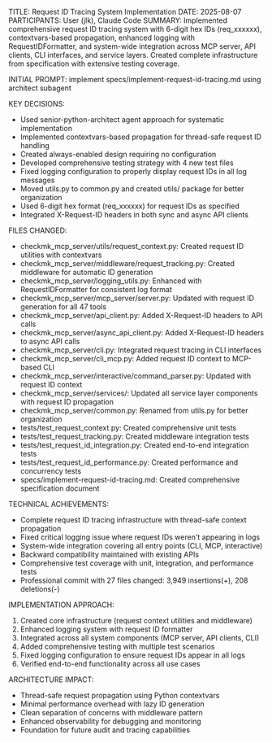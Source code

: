 TITLE: Request ID Tracing System Implementation
DATE: 2025-08-07
PARTICIPANTS: User (jlk), Claude Code
SUMMARY: Implemented comprehensive request ID tracing system with 6-digit hex IDs (req_xxxxxx), contextvars-based propagation, enhanced logging with RequestIDFormatter, and system-wide integration across MCP server, API clients, CLI interfaces, and service layers. Created complete infrastructure from specification with extensive testing coverage.

INITIAL PROMPT: implement specs/implement-request-id-tracing.md using architect subagent

KEY DECISIONS:
- Used senior-python-architect agent approach for systematic implementation
- Implemented contextvars-based propagation for thread-safe request ID handling
- Created always-enabled design requiring no configuration
- Developed comprehensive testing strategy with 4 new test files
- Fixed logging configuration to properly display request IDs in all log messages
- Moved utils.py to common.py and created utils/ package for better organization
- Used 6-digit hex format (req_xxxxxx) for request IDs as specified
- Integrated X-Request-ID headers in both sync and async API clients

FILES CHANGED:
- checkmk_mcp_server/utils/request_context.py: Created request ID utilities with contextvars
- checkmk_mcp_server/middleware/request_tracking.py: Created middleware for automatic ID generation
- checkmk_mcp_server/logging_utils.py: Enhanced with RequestIDFormatter for consistent log format
- checkmk_mcp_server/mcp_server/server.py: Updated with request ID generation for all 47 tools
- checkmk_mcp_server/api_client.py: Added X-Request-ID headers to API calls
- checkmk_mcp_server/async_api_client.py: Added X-Request-ID headers to async API calls
- checkmk_mcp_server/cli.py: Integrated request tracing in CLI interfaces
- checkmk_mcp_server/cli_mcp.py: Added request ID context to MCP-based CLI
- checkmk_mcp_server/interactive/command_parser.py: Updated with request ID context
- checkmk_mcp_server/services/: Updated all service layer components with request ID propagation
- checkmk_mcp_server/common.py: Renamed from utils.py for better organization
- tests/test_request_context.py: Created comprehensive unit tests
- tests/test_request_tracking.py: Created middleware integration tests
- tests/test_request_id_integration.py: Created end-to-end integration tests
- tests/test_request_id_performance.py: Created performance and concurrency tests
- specs/implement-request-id-tracing.md: Created comprehensive specification document

TECHNICAL ACHIEVEMENTS:
- Complete request ID tracing infrastructure with thread-safe context propagation
- Fixed critical logging issue where request IDs weren't appearing in logs
- System-wide integration covering all entry points (CLI, MCP, interactive)
- Backward compatibility maintained with existing APIs
- Comprehensive test coverage with unit, integration, and performance tests
- Professional commit with 27 files changed: 3,949 insertions(+), 208 deletions(-)

IMPLEMENTATION APPROACH:
1. Created core infrastructure (request context utilities and middleware)
2. Enhanced logging system with request ID formatter
3. Integrated across all system components (MCP server, API clients, CLI)
4. Added comprehensive testing with multiple test scenarios
5. Fixed logging configuration to ensure request IDs appear in all logs
6. Verified end-to-end functionality across all use cases

ARCHITECTURE IMPACT:
- Thread-safe request propagation using Python contextvars
- Minimal performance overhead with lazy ID generation
- Clean separation of concerns with middleware pattern
- Enhanced observability for debugging and monitoring
- Foundation for future audit and tracing capabilities